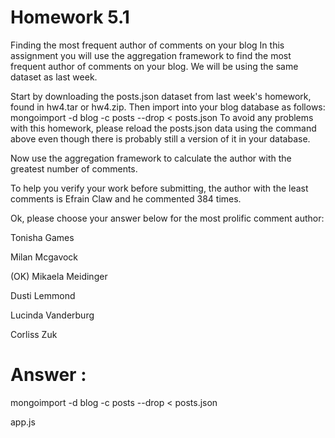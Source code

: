 # Homework 5.1

Finding the most frequent author of comments on your blog
In this assignment you will use the aggregation framework to find the most frequent author of comments on your blog. We will be using the same dataset as last week. 

Start by downloading the posts.json dataset from last week's homework, found in hw4.tar or hw4.zip. Then import into your blog database as follows:
mongoimport -d blog -c posts --drop < posts.json
To avoid any problems with this homework, please reload the posts.json data using the command above even though there is probably still a version of it in your database. 

Now use the aggregation framework to calculate the author with the greatest number of comments. 

To help you verify your work before submitting, the author with the least comments is Efrain Claw and he commented 384 times. 

Ok, please choose your answer below for the most prolific comment author:


Tonisha Games

Milan Mcgavock

(OK) Mikaela Meidinger 

Dusti Lemmond

Lucinda Vanderburg

Corliss Zuk

# Answer : 

mongoimport -d blog -c posts --drop < posts.json

app.js